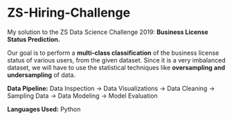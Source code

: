 # ZS-Hiring-Challenge
My solution to the ZS Data Science Challenge 2019: **Business License Status Prediction.**

Our goal is to perform a **multi-class classification** of the business license status of various users, from the given dataset. Since it is a very imbalanced dataset, we will have to use the statistical techniques like **oversampling and undersampling** of data.

**Data Pipeline:** Data Inspection -> Data Visualizations -> Data Cleaning -> Sampling Data -> Data Modeling -> Model Evaluation

**Languages Used:** Python
